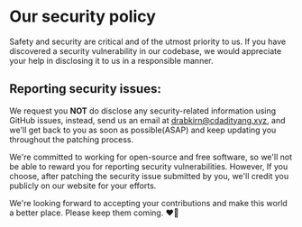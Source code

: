 # Our security policy

Safety and security are critical and of the utmost priority to us. If you have discovered a security vulnerability in our codebase, we would appreciate your help in disclosing it to us in a responsible manner.

## Reporting security issues:
We request you **NOT** do disclose any security-related information using GitHub issues, instead, send us an email at [drabkirn@cdadityang.xyz](mailto:drabkirn@cdadityang.xyz), and we'll get back to you as soon as possible(ASAP) and keep updating you throughout the patching process.

We're committed to working for open-source and free software, so we'll not be able to reward you for reporting security vulnerabilities. However, If you choose, after patching the security issue submitted by you, we'll credit you publicly on our website for your efforts.

We're looking forward to accepting your contributions and make this world a better place. Please keep them coming. ❤💖